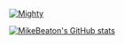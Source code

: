 [![Mighty](https://github-readme-stats-mikebeaton.vercel.app/api/pin?username=MightyOrm&repo=Mighty&theme=white&hide_border=false)](https://github.com/MightyOrm/Mighty)

[![MikeBeaton's GitHub stats](https://github-readme-stats-mikebeaton.vercel.app/api?username=MikeBeaton&theme=white&hide_border=false)](https://github.com/MikeBeaton)
